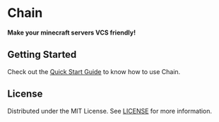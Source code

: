 # Chain

**Make your minecraft servers VCS friendly!**

## Getting Started

Check out the [Quick Start Guide](/docs/quick-start.md) to know how to use Chain.

## License

Distributed under the MIT License. See [LICENSE](/LICENSE) for more information.
